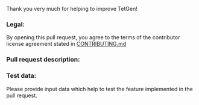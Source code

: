 Thank you very much for helping to improve TetGen!

### Legal:
By opening this pull request, you agree to the terms of the contributor license agreement stated in [CONTRIBUTING.md](https://codeberg.org/TetGen/TetGen/src/branch/main/CONTRIBUTING.md)

### Pull request description:


### Test data:
Please provide input data which help to test the feature implemented in the pull request.
